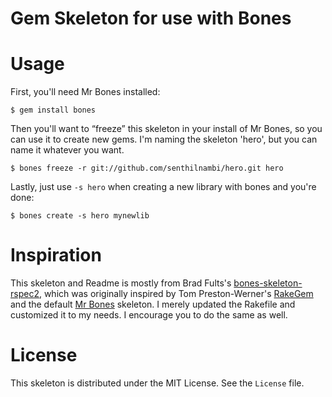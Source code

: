 Gem Skeleton for use with Bones
===============================

# Usage

First, you'll need Mr Bones installed:

    $ gem install bones

Then you'll want to “freeze” this skeleton in your install of Mr Bones, so you can use it to create new gems. I'm naming the skeleton 'hero', but you can name it whatever you want.

    $ bones freeze -r git://github.com/senthilnambi/hero.git hero

Lastly, just use `-s hero` when creating a new library with bones and you're done:

    $ bones create -s hero mynewlib

# Inspiration

This skeleton and Readme is mostly from Brad Fults's [bones-skeleton-rspec2][1], which was originally inspired by Tom Preston-Werner's [RakeGem][2] and the default [Mr Bones][3] skeleton. I merely updated the Rakefile and customized it to my needs. I encourage you to do the same as well.

 [1]: https://github.com/h3h/bones-skeleton-rspec2
 [2]: http://github.com/mojombo/rakegem
 [3]: http://github.com/TwP/bones

# License

This skeleton is distributed under the MIT License. See the `License` file.
